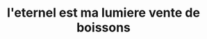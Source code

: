 ---
title: "l'eternel est ma lumiere vente de boissons"
url: /gonaives/leternel-est-ma-lumiere-vente-de-boissons/
shop: bebidas
---